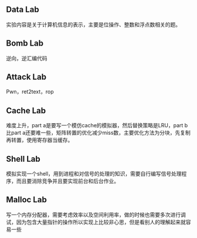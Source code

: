 ## Data Lab

实验内容是关于计算机信息的表示，主要是位操作、整数和浮点数相关的题。

## Bomb Lab

逆向，逆汇编代码

## Attack Lab

Pwn，ret2text，rop

## Cache Lab

难度上升，part a是要写一个模仿cache的模拟器，然后替换策略是LRU，part b比part a还要难一些，矩阵转置的优化减少miss数，主要优化方法为分块，先复制再转置，使用寄存器当缓存。

## Shell Lab

模拟实现一个shell，用到进程和对信号的处理的知识，需要自行编写信号处理程序，而且要消除竞争并且要实现前台和后台作业。

## Malloc Lab

写一个内存分配器，需要考虑效率以及空间利用率，做的时候也需要多次进行调试，因为包含大量指针的操作所以实现上比较非心思，但是看别人的理解起来就容易一些